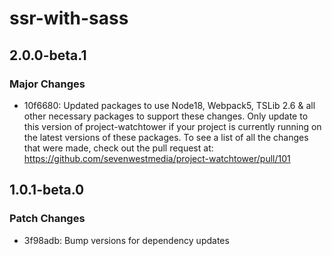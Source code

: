 # ssr-with-sass

## 2.0.0-beta.1

### Major Changes

-   10f6680: Updated packages to use Node18, Webpack5, TSLib 2.6 & all other necessary packages to support these changes.
    Only update to this version of project-watchtower if your project is currently running on the latest versions of
    these packages. To see a list of all the changes that were made, check out the pull request at:
    https://github.com/sevenwestmedia/project-watchtower/pull/101

## 1.0.1-beta.0

### Patch Changes

-   3f98adb: Bump versions for dependency updates
